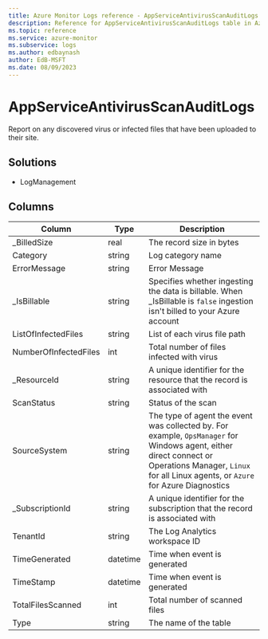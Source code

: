 ```yaml
---
title: Azure Monitor Logs reference - AppServiceAntivirusScanAuditLogs
description: Reference for AppServiceAntivirusScanAuditLogs table in Azure Monitor Logs.
ms.topic: reference
ms.service: azure-monitor
ms.subservice: logs
ms.author: edbaynash
author: EdB-MSFT
ms.date: 08/09/2023
---
```


# AppServiceAntivirusScanAuditLogs

Report on any discovered virus or infected files that have been uploaded to their site.

## Solutions

- LogManagement




## Columns

| Column | Type | Description |
|---|---|---|
| _BilledSize | real | The record size in bytes |
| Category | string | Log category name |
| ErrorMessage | string | Error Message |
| _IsBillable | string | Specifies whether ingesting the data is billable. When _IsBillable is `false` ingestion isn't billed to your Azure account |
| ListOfInfectedFiles | string | List of each virus file path |
| NumberOfInfectedFiles | int | Total number of files infected with virus |
| _ResourceId | string | A unique identifier for the resource that the record is associated with |
| ScanStatus | string | Status of the scan |
| SourceSystem | string | The type of agent the event was collected by. For example, `OpsManager` for Windows agent, either direct connect or Operations Manager, `Linux` for all Linux agents, or `Azure` for Azure Diagnostics |
| _SubscriptionId | string | A unique identifier for the subscription that the record is associated with |
| TenantId | string | The Log Analytics workspace ID |
| TimeGenerated | datetime | Time when event is generated |
| TimeStamp | datetime | Time when event is generated |
| TotalFilesScanned | int | Total number of scanned files |
| Type | string | The name of the table |
